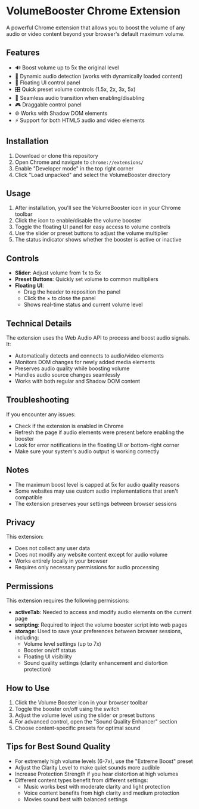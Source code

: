 # VolumeBooster Chrome Extension

A powerful Chrome extension that allows you to boost the volume of any audio or video content beyond your browser's default maximum volume.

## Features

- 🔊 Boost volume up to 5x the original level
- 💫 Dynamic audio detection (works with dynamically loaded content)
- 🎯 Floating UI control panel
- 🎛️ Quick preset volume controls (1.5x, 2x, 3x, 5x)
- 🔄 Seamless audio transition when enabling/disabling
- 🎮 Draggable control panel
- 🌐 Works with Shadow DOM elements
- ⚡ Support for both HTML5 audio and video elements

## Installation

1. Download or clone this repository
2. Open Chrome and navigate to `chrome://extensions/`
3. Enable "Developer mode" in the top right corner
4. Click "Load unpacked" and select the VolumeBooster directory

## Usage

1. After installation, you'll see the VolumeBooster icon in your Chrome toolbar
2. Click the icon to enable/disable the volume booster
3. Toggle the floating UI panel for easy access to volume controls
4. Use the slider or preset buttons to adjust the volume multiplier
5. The status indicator shows whether the booster is active or inactive

## Controls

- **Slider**: Adjust volume from 1x to 5x
- **Preset Buttons**: Quickly set volume to common multipliers
- **Floating UI**:
  - Drag the header to reposition the panel
  - Click the × to close the panel
  - Shows real-time status and current volume level

## Technical Details

The extension uses the Web Audio API to process and boost audio signals. It:

- Automatically detects and connects to audio/video elements
- Monitors DOM changes for newly added media elements
- Preserves audio quality while boosting volume
- Handles audio source changes seamlessly
- Works with both regular and Shadow DOM content

## Troubleshooting

If you encounter any issues:

- Check if the extension is enabled in Chrome
- Refresh the page if audio elements were present before enabling the booster
- Look for error notifications in the floating UI or bottom-right corner
- Make sure your system's audio output is working correctly

## Notes

- The maximum boost level is capped at 5x for audio quality reasons
- Some websites may use custom audio implementations that aren't compatible
- The extension preserves your settings between browser sessions

## Privacy

This extension:

- Does not collect any user data
- Does not modify any website content except for audio volume
- Works entirely locally in your browser
- Requires only necessary permissions for audio processing

## Permissions

This extension requires the following permissions:

- **activeTab**: Needed to access and modify audio elements on the current page
- **scripting**: Required to inject the volume booster script into web pages
- **storage**: Used to save your preferences between browser sessions, including:
  - Volume level settings (up to 7x)
  - Booster on/off status
  - Floating UI visibility
  - Sound quality settings (clarity enhancement and distortion protection)

## How to Use

1. Click the Volume Booster icon in your browser toolbar
2. Toggle the booster on/off using the switch
3. Adjust the volume level using the slider or preset buttons
4. For advanced control, open the "Sound Quality Enhancer" section
5. Choose content-specific presets for optimal sound

## Tips for Best Sound Quality

- For extremely high volume levels (6-7x), use the "Extreme Boost" preset
- Adjust the Clarity Level to make quiet sounds more audible
- Increase Protection Strength if you hear distortion at high volumes
- Different content types benefit from different settings:
  - Music works best with moderate clarity and light protection
  - Voice content benefits from high clarity and medium protection
  - Movies sound best with balanced settings
